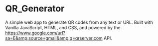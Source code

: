 # QR_Generator
A simple web app to generate QR codes from any text or URL. Built with Vanilla JavaScript, HTML, and CSS, and powered by the https://www.google.com/url?sa=E&amp;source=gmail&amp;q=qrserver.com API.
